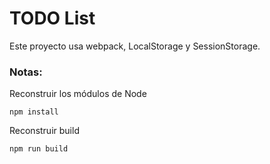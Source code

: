 # TODO List 
Este  proyecto usa webpack, LocalStorage y SessionStorage.

### Notas:
Reconstruir los módulos de Node
```
npm install
```

Reconstruir build
```
npm run build
```
